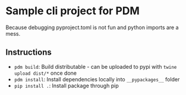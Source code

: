 # Sample cli project for PDM

Because debugging pyproject.toml is not fun and python imports are a mess.

## Instructions
- `pdm build`: Build distributable - can be uploaded to pypi with `twine upload dist/*` once done
- `pdm install`: Install dependencies locally into `__pypackages__` folder
- `pip install .`: Install package through pip

